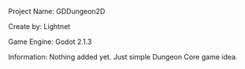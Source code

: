 Project Name: GDDungeon2D

Create by: Lightnet

Game Engine: Godot 2.1.3

Information: Nothing added yet. Just simple Dungeon Core game idea.